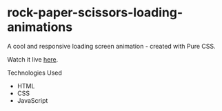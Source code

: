 # rock-paper-scissors-loading-animations

A cool and responsive loading screen animation - created with Pure CSS.

Watch it live [here](https://1998tapan.github.io/rock-paper-scissors-loading-animation/).

Technologies Used

* HTML
* CSS
* JavaScript
